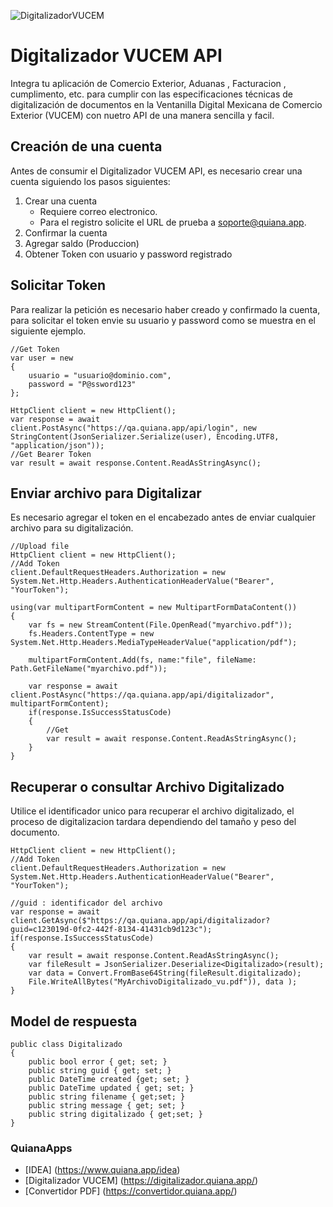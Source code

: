 ![DigitalizadorVUCEM](https://convertidor.quiana.app/Content/images/digitalizadorVucem.png)
# Digitalizador VUCEM API
Integra tu aplicación de Comercio Exterior, Aduanas , Facturacion , cumplimento, etc. para cumplir con las especificaciones técnicas de digitalización de documentos en la Ventanilla Digital Mexicana de Comercio Exterior (VUCEM) con nuetro API de una manera sencilla y facil.

## Creación de una cuenta
Antes de consumir el Digitalizador VUCEM API, es necesario crear una cuenta siguiendo los pasos siguientes:

1. Crear una cuenta
    * Requiere correo electronico.
    * Para el registro solicite el URL de prueba a soporte@quiana.app.
2. Confirmar la cuenta
3. Agregar saldo (Produccion)
4. Obtener Token con usuario y password registrado

## Solicitar Token
Para realizar la petición es necesario haber creado y confirmado la cuenta, para solicitar el token envie su usuario y password como se muestra en el siguiente ejemplo.
```charp
//Get Token
var user = new
{
    usuario = "usuario@dominio.com",
    password = "P@ssword123"
};

HttpClient client = new HttpClient();
var response = await client.PostAsync("https://qa.quiana.app/api/login", new StringContent(JsonSerializer.Serialize(user), Encoding.UTF8, "application/json"));
//Get Bearer Token
var result = await response.Content.ReadAsStringAsync();
```
## Enviar archivo para Digitalizar
Es necesario agregar el token en el encabezado antes de enviar cualquier archivo para su digitalización.
```charp
//Upload file
HttpClient client = new HttpClient();
//Add Token
client.DefaultRequestHeaders.Authorization = new System.Net.Http.Headers.AuthenticationHeaderValue("Bearer", "YourToken");

using(var multipartFormContent = new MultipartFormDataContent())
{
    var fs = new StreamContent(File.OpenRead("myarchivo.pdf"));
    fs.Headers.ContentType = new System.Net.Http.Headers.MediaTypeHeaderValue("application/pdf");

    multipartFormContent.Add(fs, name:"file", fileName: Path.GetFileName("myarchivo.pdf"));

    var response = await client.PostAsync("https://qa.quiana.app/api/digitalizador", multipartFormContent);
    if(response.IsSuccessStatusCode)
    {
        //Get
        var result = await response.Content.ReadAsStringAsync();
    }
}
```
## Recuperar o consultar Archivo Digitalizado
Utilice el identificador unico para recuperar el archivo digitalizado, el proceso de digitalizacion tardara dependiendo del tamaño y peso del documento.
```charp
HttpClient client = new HttpClient();
//Add Token
client.DefaultRequestHeaders.Authorization = new System.Net.Http.Headers.AuthenticationHeaderValue("Bearer", "YourToken");

//guid : identificador del archivo
var response = await client.GetAsync($"https://qa.quiana.app/api/digitalizador?guid=c123019d-0fc2-442f-8134-41431cb9d123c");
if(response.IsSuccessStatusCode)
{
    var result = await response.Content.ReadAsStringAsync();
    var fileResult = JsonSerializer.Deserialize<Digitalizado>(result);
    var data = Convert.FromBase64String(fileResult.digitalizado);
    File.WriteAllBytes("MyArchivoDigitalizado_vu.pdf")), data );
}
```
## Model de respuesta
```charp
public class Digitalizado
{
    public bool error { get; set; }
    public string guid { get; set; }
    public DateTime created {get; set; }
    public DateTime updated { get; set; }
    public string filename { get;set; }
    public string message { get; set; }
    public string digitalizado { get;set; }
}
```
### QuianaApps
- [IDEA] (https://www.quiana.app/idea)
- [Digitalizador VUCEM] (https://digitalizador.quiana.app/) 
- [Convertidor PDF] (https://convertidor.quiana.app/)
